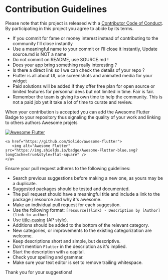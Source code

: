 # Contribution Guidelines

Please note that this project is released with a [Contributor Code of Conduct](https://github.com/spring-projects/spring-framework/blob/master/CODE_OF_CONDUCT.adoc). By participating in this project you agree to abide by its terms.

- If you commit for fame or money interest instead of contributing to the community I'll close instantly
- Use a meaningful name to your commit or I'll close it instantly, Update source.md is NOT a name
- Do not commit on README, use SOURCE.md !
- Does your app bring something really interesting ?
- Is there a direct link so I we can check the details of your repo ?
- Flutter is all about UI, use screenshots and animated media for your widget
- Paid solutions will be added if they offer free plan for open source or limited features for personnal devs but not limited in time. Fair is fair.
- Remember the team is giving its own time to help the community. This is not a paid job yet it take a lot of time to curate and review.

When your contribution is accepted you can add the Awesome Flutter Badge to your repository
thus signaling the quality of your work and linking to others authors Awesome projets

 <a href="https://stackoverflow.com/questions/tagged/flutter?sort=votes">
  <img alt="Awesome Flutter" src="https://img.shields.io/badge/Awesome-Flutter-blue.svg?longCache=true&style=flat-square" />
 </a>
 
 ``` 
<a href="https://github.com/Solido/awesome-flutter">
    <img alt="Awesome Flutter" src="https://img.shields.io/badge/Awesome-Flutter-blue.svg?longCache=true&style=flat-square" />
</a>
```
 

Ensure your pull request adheres to the following guidelines:

- Search previous suggestions before making a new one, as yours may be a duplicate.
- Suggested packages should be tested and documented.
- The pull request should have a meaningful title and include a link to the package / resource and why it's awesome.
- Make an individual pull request for each suggestion.
- Use the following format: `[resource](link) - Description by [Author](link to author)`
- Use [title-casing](http://titlecapitalization.com) (AP style).
- Additions should be added to the bottom of the relevant category.
- New categories, or improvements to the existing categorization are welcome.
- Keep descriptions short and simple, but descriptive.
- Don't mention `Flutter` in the description as it's implied.
- Start the description with a capital.
- Check your spelling and grammar.
- Make sure your text editor is set to remove trailing whitespace.

Thank you for your suggestions!

